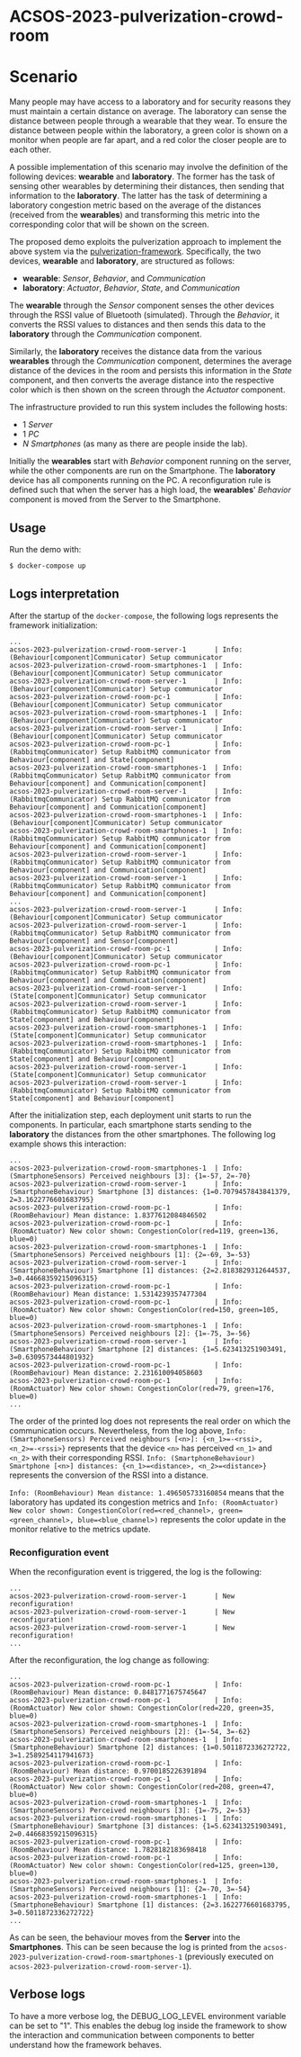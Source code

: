 # ACSOS-2023-pulverization-crowd-room

# Scenario

Many people may have access to a laboratory and for security reasons they must maintain a certain distance on average.
The laboratory can sense the distance between people through a wearable that they wear.
To ensure the distance between people within the laboratory, a green color is shown on a monitor when people are far
apart, and a red color the closer people are to each other.

A possible implementation of this scenario may involve the definition of the following devices:
**wearable** and **laboratory**.
The former has the task of sensing other wearables by determining their distances, then sending that information to
the **laboratory**.
The latter has the task of determining a laboratory congestion metric based on the average of the distances
(received from the **wearables**) and transforming this metric into the corresponding color that will be shown on
the screen.

The proposed demo exploits the pulverization approach to implement the above system via the
[pulverization-framework](https://github.com/nicolasfara/pulverization-framework).
Specifically, the two devices, **wearable** and **laboratory**, are structured as follows:

- **wearable**: _Sensor_, _Behavior_, and _Communication_
- **laboratory**: _Actuator_, _Behavior_, _State_, and _Communication_

The **wearable** through the _Sensor_ component senses the other devices through the RSSI value of Bluetooth (simulated).
Through the _Behavior_, it converts the RSSI values to distances and then sends this data to the **laboratory** through
the _Communication_ component.

Similarly, the **laboratory** receives the distance data from the various **wearables** through the _Communication_ component,
determines the average distance of the devices in the room and persists this information in the _State_ component,
and then converts the average distance into the respective color which is then shown on the screen through
the _Actuator_ component.

The infrastructure provided to run this system includes the following hosts:

- 1 _Server_
- 1 _PC_
- $N$ _Smartphones_ (as many as there are people inside the lab).

Initially the **wearables** start with _Behavior_ component running on the server, while the other components are
run on the Smartphone.
The **laboratory** device has all components running on the PC.
A reconfiguration rule is defined such that when the server has a high load, the **wearables**' _Behavior_ component
is moved from the Server to the Smartphone.

## Usage

Run the demo with:

```bash
$ docker-compose up
```

## Logs interpretation

After the startup of the `docker-compose`, the following logs represents the framework initialization:

```
...
acsos-2023-pulverization-crowd-room-server-1       | Info: (Behaviour[component]Communicator) Setup communicator
acsos-2023-pulverization-crowd-room-smartphones-1  | Info: (Behaviour[component]Communicator) Setup communicator
acsos-2023-pulverization-crowd-room-server-1       | Info: (Behaviour[component]Communicator) Setup communicator
acsos-2023-pulverization-crowd-room-pc-1           | Info: (Behaviour[component]Communicator) Setup communicator
acsos-2023-pulverization-crowd-room-smartphones-1  | Info: (Behaviour[component]Communicator) Setup communicator
acsos-2023-pulverization-crowd-room-server-1       | Info: (Behaviour[component]Communicator) Setup communicator
acsos-2023-pulverization-crowd-room-pc-1           | Info: (RabbitmqCommunicator) Setup RabbitMQ communicator from Behaviour[component] and State[component]
acsos-2023-pulverization-crowd-room-smartphones-1  | Info: (RabbitmqCommunicator) Setup RabbitMQ communicator from Behaviour[component] and Communication[component]
acsos-2023-pulverization-crowd-room-server-1       | Info: (RabbitmqCommunicator) Setup RabbitMQ communicator from Behaviour[component] and Communication[component]
acsos-2023-pulverization-crowd-room-smartphones-1  | Info: (Behaviour[component]Communicator) Setup communicator
acsos-2023-pulverization-crowd-room-smartphones-1  | Info: (RabbitmqCommunicator) Setup RabbitMQ communicator from Behaviour[component] and Communication[component]
acsos-2023-pulverization-crowd-room-server-1       | Info: (RabbitmqCommunicator) Setup RabbitMQ communicator from Behaviour[component] and Communication[component]
acsos-2023-pulverization-crowd-room-server-1       | Info: (RabbitmqCommunicator) Setup RabbitMQ communicator from Behaviour[component] and Communication[component]
...
acsos-2023-pulverization-crowd-room-server-1       | Info: (Behaviour[component]Communicator) Setup communicator
acsos-2023-pulverization-crowd-room-server-1       | Info: (RabbitmqCommunicator) Setup RabbitMQ communicator from Behaviour[component] and Sensor[component]
acsos-2023-pulverization-crowd-room-pc-1           | Info: (Behaviour[component]Communicator) Setup communicator
acsos-2023-pulverization-crowd-room-pc-1           | Info: (RabbitmqCommunicator) Setup RabbitMQ communicator from Behaviour[component] and Communication[component]
acsos-2023-pulverization-crowd-room-server-1       | Info: (State[component]Communicator) Setup communicator
acsos-2023-pulverization-crowd-room-server-1       | Info: (RabbitmqCommunicator) Setup RabbitMQ communicator from State[component] and Behaviour[component]
acsos-2023-pulverization-crowd-room-smartphones-1  | Info: (State[component]Communicator) Setup communicator
acsos-2023-pulverization-crowd-room-smartphones-1  | Info: (RabbitmqCommunicator) Setup RabbitMQ communicator from State[component] and Behaviour[component]
acsos-2023-pulverization-crowd-room-server-1       | Info: (State[component]Communicator) Setup communicator
acsos-2023-pulverization-crowd-room-server-1       | Info: (RabbitmqCommunicator) Setup RabbitMQ communicator from State[component] and Behaviour[component]

```

After the initialization step, each deployment unit starts to run the components. In particular, each smartphone
starts sending to the **laboratory** the distances from the other smartphones.
The following log example shows this interaction:

```
...
acsos-2023-pulverization-crowd-room-smartphones-1  | Info: (SmartphoneSensors) Perceived neighbours [3]: {1=-57, 2=-70}
acsos-2023-pulverization-crowd-room-server-1       | Info: (SmartphoneBehaviour) Smartphone [3] distances: {1=0.7079457843841379, 2=3.1622776601683795}
acsos-2023-pulverization-crowd-room-pc-1           | Info: (RoomBehaviour) Mean distance: 1.8377612084846502
acsos-2023-pulverization-crowd-room-pc-1           | Info: (RoomActuator) New color shown: CongestionColor(red=119, green=136, blue=0)
acsos-2023-pulverization-crowd-room-smartphones-1  | Info: (SmartphoneSensors) Perceived neighbours [1]: {2=-69, 3=-53}
acsos-2023-pulverization-crowd-room-server-1       | Info: (SmartphoneBehaviour) Smartphone [1] distances: {2=2.8183829312644537, 3=0.44668359215096315}
acsos-2023-pulverization-crowd-room-pc-1           | Info: (RoomBehaviour) Mean distance: 1.5314239357477304
acsos-2023-pulverization-crowd-room-pc-1           | Info: (RoomActuator) New color shown: CongestionColor(red=150, green=105, blue=0)
acsos-2023-pulverization-crowd-room-smartphones-1  | Info: (SmartphoneSensors) Perceived neighbours [2]: {1=-75, 3=-56}
acsos-2023-pulverization-crowd-room-server-1       | Info: (SmartphoneBehaviour) Smartphone [2] distances: {1=5.623413251903491, 3=0.6309573444801932}
acsos-2023-pulverization-crowd-room-pc-1           | Info: (RoomBehaviour) Mean distance: 2.231610094058603
acsos-2023-pulverization-crowd-room-pc-1           | Info: (RoomActuator) New color shown: CongestionColor(red=79, green=176, blue=0)
...
```

The order of the printed log does not represents the real order on which the communication occurs.
Nevertheless, from the log above, `Info: (SmartphoneSensors) Perceived neighbours [<n>]: {<n_1>=-<rssi>, <n_2>=-<rssi>}`
represents that the device `<n>` has perceived `<n_1>` and `<n_2>` with their corresponding RSSI.
`Info: (SmartphoneBehaviour) Smartphone [<n>] distances: {<n_1>=<distance>, <n_2>=<distance>}` represents the conversion
of the RSSI into a distance.

`Info: (RoomBehaviour) Mean distance: 1.496505733160854` means that the laboratory has updated its congestion metrics and
`Info: (RoomActuator) New color shown: CongestionColor(red=<red_channel>, green=<green_channel>, blue=<blue_channel>)`
represents the color update in the monitor relative to the metrics update.

### Reconfiguration event

When the reconfiguration event is triggered, the log is the following:

```
...
acsos-2023-pulverization-crowd-room-server-1       | New reconfiguration!
acsos-2023-pulverization-crowd-room-server-1       | New reconfiguration!
acsos-2023-pulverization-crowd-room-server-1       | New reconfiguration!
...
```

After the reconfiguration, the log change as following:

```
...
acsos-2023-pulverization-crowd-room-pc-1           | Info: (RoomBehaviour) Mean distance: 0.8481771675745647
acsos-2023-pulverization-crowd-room-pc-1           | Info: (RoomActuator) New color shown: CongestionColor(red=220, green=35, blue=0)
acsos-2023-pulverization-crowd-room-smartphones-1  | Info: (SmartphoneSensors) Perceived neighbours [2]: {1=-54, 3=-62}
acsos-2023-pulverization-crowd-room-smartphones-1  | Info: (SmartphoneBehaviour) Smartphone [2] distances: {1=0.5011872336272722, 3=1.2589254117941673}
acsos-2023-pulverization-crowd-room-pc-1           | Info: (RoomBehaviour) Mean distance: 0.9700185226391894
acsos-2023-pulverization-crowd-room-pc-1           | Info: (RoomActuator) New color shown: CongestionColor(red=208, green=47, blue=0)
acsos-2023-pulverization-crowd-room-smartphones-1  | Info: (SmartphoneSensors) Perceived neighbours [3]: {1=-75, 2=-53}
acsos-2023-pulverization-crowd-room-smartphones-1  | Info: (SmartphoneBehaviour) Smartphone [3] distances: {1=5.623413251903491, 2=0.44668359215096315}
acsos-2023-pulverization-crowd-room-pc-1           | Info: (RoomBehaviour) Mean distance: 1.7828182183698418
acsos-2023-pulverization-crowd-room-pc-1           | Info: (RoomActuator) New color shown: CongestionColor(red=125, green=130, blue=0)
acsos-2023-pulverization-crowd-room-smartphones-1  | Info: (SmartphoneSensors) Perceived neighbours [1]: {2=-70, 3=-54}
acsos-2023-pulverization-crowd-room-smartphones-1  | Info: (SmartphoneBehaviour) Smartphone [1] distances: {2=3.1622776601683795, 3=0.5011872336272722}
...
```

As can be seen, the behaviour moves from the **Server** into the **Smartphones**. This can be seen because the log is printed from the
`acsos-2023-pulverization-crowd-room-smartphones-1` (previously executed on `acsos-2023-pulverization-crowd-room-server-1`).

## Verbose logs

To have a more verbose log, the DEBUG_LOG_LEVEL environment variable can be set to "1".
This enables the debug log inside the framework to show the interaction and communication between components to
better understand how the framework behaves.
